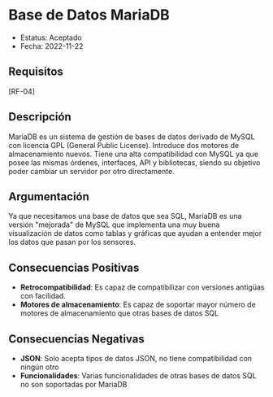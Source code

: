# Base de Datos MariaDB
  - Estatus: Aceptado
  - Fecha: 2022-11-22

## Requisitos 

[RF-04]

## Descripción

MariaDB es un sistema de gestión de bases de datos derivado de MySQL con licencia GPL (General Public License). Introduce dos motores de almacenamiento nuevos. Tiene una alta compatibilidad con MySQL ya que posee las mismas órdenes, interfaces, API y bibliotecas, siendo su objetivo poder cambiar un servidor por otro directamente.

## Argumentación

Ya que necesitamos una base de datos que sea SQL, MariaDB es una versión "mejorada" de MySQL que implementa una muy buena visualización de datos como tablas y gráficas que ayudan a entender mejor los datos que pasan por los sensores.

## Consecuencias Positivas

   - **Retrocompatibilidad**: Es capaz de compatibilizar con versiones antigüas con facilidad.
   - **Motores de almacenamiento**: Es capaz de soportar mayor número de motores de almacenamiento que otras bases de datos SQL

## Consecuencias Negativas

   - **JSON**: Solo acepta tipos de datos JSON, no tiene compatibilidad con ningún otro
   - **Funcionalidades**: Varias funcionalidades de otras bases de datos SQL no son soportadas por MariaDB
